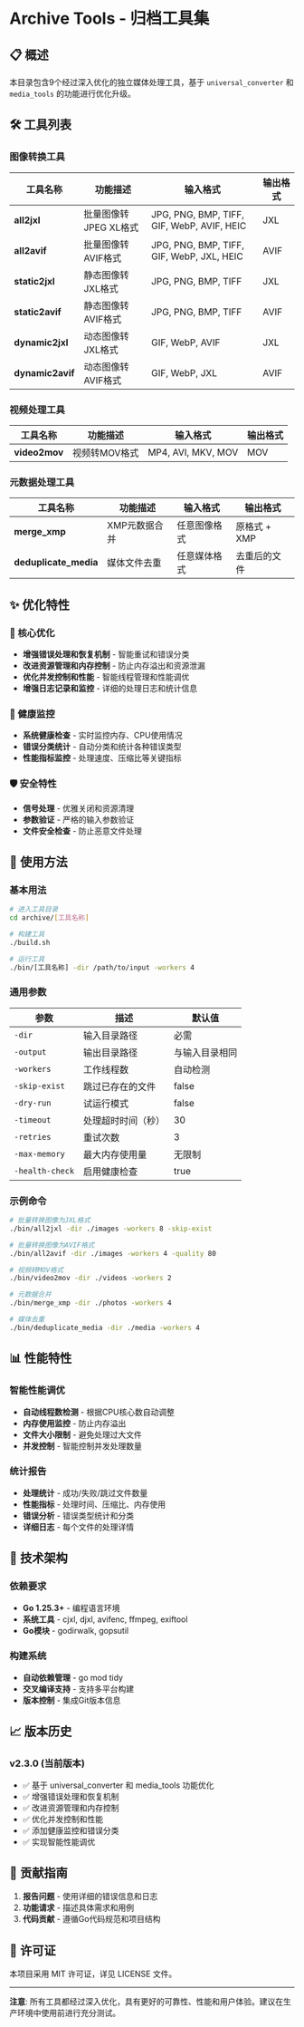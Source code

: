 # Archive Tools - 归档工具集

## 📋 概述

本目录包含9个经过深入优化的独立媒体处理工具，基于 `universal_converter` 和 `media_tools` 的功能进行优化升级。

## 🛠️ 工具列表

### 图像转换工具

| 工具名称 | 功能描述 | 输入格式 | 输出格式 |
|---------|---------|---------|---------|
| **all2jxl** | 批量图像转JPEG XL格式 | JPG, PNG, BMP, TIFF, GIF, WebP, AVIF, HEIC | JXL |
| **all2avif** | 批量图像转AVIF格式 | JPG, PNG, BMP, TIFF, GIF, WebP, JXL, HEIC | AVIF |
| **static2jxl** | 静态图像转JXL格式 | JPG, PNG, BMP, TIFF | JXL |
| **static2avif** | 静态图像转AVIF格式 | JPG, PNG, BMP, TIFF | AVIF |
| **dynamic2jxl** | 动态图像转JXL格式 | GIF, WebP, AVIF | JXL |
| **dynamic2avif** | 动态图像转AVIF格式 | GIF, WebP, JXL | AVIF |

### 视频处理工具

| 工具名称 | 功能描述 | 输入格式 | 输出格式 |
|---------|---------|---------|---------|
| **video2mov** | 视频转MOV格式 | MP4, AVI, MKV, MOV | MOV |

### 元数据处理工具

| 工具名称 | 功能描述 | 输入格式 | 输出格式 |
|---------|---------|---------|---------|
| **merge_xmp** | XMP元数据合并 | 任意图像格式 | 原格式 + XMP |
| **deduplicate_media** | 媒体文件去重 | 任意媒体格式 | 去重后的文件 |

## ✨ 优化特性

### 🔧 核心优化
- **增强错误处理和恢复机制** - 智能重试和错误分类
- **改进资源管理和内存控制** - 防止内存溢出和资源泄漏
- **优化并发控制和性能** - 智能线程管理和性能调优
- **增强日志记录和监控** - 详细的处理日志和统计信息

### 🏥 健康监控
- **系统健康检查** - 实时监控内存、CPU使用情况
- **错误分类统计** - 自动分类和统计各种错误类型
- **性能指标监控** - 处理速度、压缩比等关键指标

### 🛡️ 安全特性
- **信号处理** - 优雅关闭和资源清理
- **参数验证** - 严格的输入参数验证
- **文件安全检查** - 防止恶意文件处理

## 🚀 使用方法

### 基本用法

```bash
# 进入工具目录
cd archive/[工具名称]

# 构建工具
./build.sh

# 运行工具
./bin/[工具名称] -dir /path/to/input -workers 4
```

### 通用参数

| 参数 | 描述 | 默认值 |
|------|------|--------|
| `-dir` | 输入目录路径 | 必需 |
| `-output` | 输出目录路径 | 与输入目录相同 |
| `-workers` | 工作线程数 | 自动检测 |
| `-skip-exist` | 跳过已存在的文件 | false |
| `-dry-run` | 试运行模式 | false |
| `-timeout` | 处理超时时间（秒） | 30 |
| `-retries` | 重试次数 | 3 |
| `-max-memory` | 最大内存使用量 | 无限制 |
| `-health-check` | 启用健康检查 | true |

### 示例命令

```bash
# 批量转换图像为JXL格式
./bin/all2jxl -dir ./images -workers 8 -skip-exist

# 批量转换图像为AVIF格式
./bin/all2avif -dir ./images -workers 4 -quality 80

# 视频转MOV格式
./bin/video2mov -dir ./videos -workers 2

# 元数据合并
./bin/merge_xmp -dir ./photos -workers 4

# 媒体去重
./bin/deduplicate_media -dir ./media -workers 4
```

## 📊 性能特性

### 智能性能调优
- **自动线程数检测** - 根据CPU核心数自动调整
- **内存使用监控** - 防止内存溢出
- **文件大小限制** - 避免处理过大文件
- **并发控制** - 智能控制并发处理数量

### 统计报告
- **处理统计** - 成功/失败/跳过文件数量
- **性能指标** - 处理时间、压缩比、内存使用
- **错误分析** - 错误类型统计和分类
- **详细日志** - 每个文件的处理详情

## 🔧 技术架构

### 依赖要求
- **Go 1.25.3+** - 编程语言环境
- **系统工具** - cjxl, djxl, avifenc, ffmpeg, exiftool
- **Go模块** - godirwalk, gopsutil

### 构建系统
- **自动依赖管理** - go mod tidy
- **交叉编译支持** - 支持多平台构建
- **版本控制** - 集成Git版本信息

## 📈 版本历史

### v2.3.0 (当前版本)
- ✅ 基于 universal_converter 和 media_tools 功能优化
- ✅ 增强错误处理和恢复机制
- ✅ 改进资源管理和内存控制
- ✅ 优化并发控制和性能
- ✅ 添加健康监控和错误分类
- ✅ 实现智能性能调优

## 🤝 贡献指南

1. **报告问题** - 使用详细的错误信息和日志
2. **功能请求** - 描述具体需求和用例
3. **代码贡献** - 遵循Go代码规范和项目结构

## 📄 许可证

本项目采用 MIT 许可证，详见 LICENSE 文件。

---

**注意**: 所有工具都经过深入优化，具有更好的可靠性、性能和用户体验。建议在生产环境中使用前进行充分测试。
